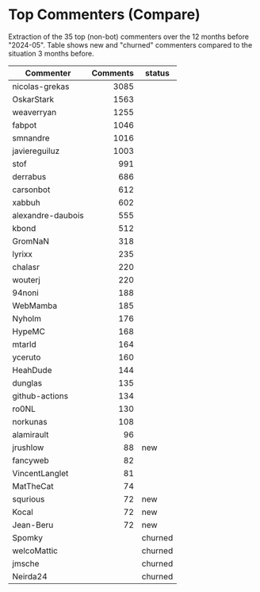 # Top Commenters (Compare)

Extraction of the 35 top (non-bot) commenters 
over the 12 months before "2024-05".
Table shows new and "churned" commenters compared 
to the situation 3 months before.


| Commenter         | Comments | status  |
| ----------------- | -------: | ------- |
| nicolas-grekas    |     3085 |         |
| OskarStark        |     1563 |         |
| weaverryan        |     1255 |         |
| fabpot            |     1046 |         |
| smnandre          |     1016 |         |
| javiereguiluz     |     1003 |         |
| stof              |      991 |         |
| derrabus          |      686 |         |
| carsonbot         |      612 |         |
| xabbuh            |      602 |         |
| alexandre-daubois |      555 |         |
| kbond             |      512 |         |
| GromNaN           |      318 |         |
| lyrixx            |      235 |         |
| chalasr           |      220 |         |
| wouterj           |      220 |         |
| 94noni            |      188 |         |
| WebMamba          |      185 |         |
| Nyholm            |      176 |         |
| HypeMC            |      168 |         |
| mtarld            |      164 |         |
| yceruto           |      160 |         |
| HeahDude          |      144 |         |
| dunglas           |      135 |         |
| github-actions    |      134 |         |
| ro0NL             |      130 |         |
| norkunas          |      108 |         |
| alamirault        |       96 |         |
| jrushlow          |       88 | new     |
| fancyweb          |       82 |         |
| VincentLanglet    |       81 |         |
| MatTheCat         |       74 |         |
| squrious          |       72 | new     |
| Kocal             |       72 | new     |
| Jean-Beru         |       72 | new     |
| Spomky            |          | churned |
| welcoMattic       |          | churned |
| jmsche            |          | churned |
| Neirda24          |          | churned |
